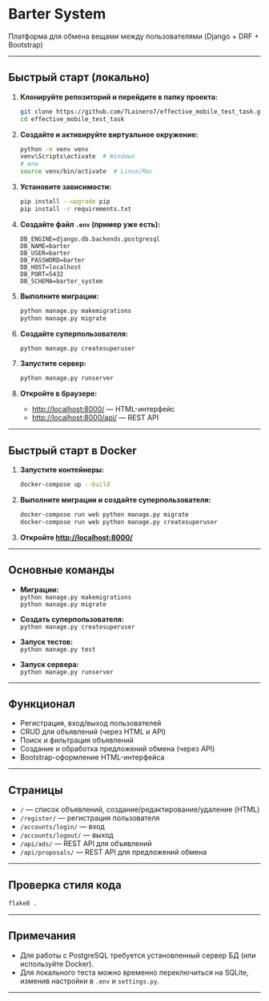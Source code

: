 # Barter System

Платформа для обмена вещами между пользователями (Django + DRF + Bootstrap)

---

## Быстрый старт (локально)

1. **Клонируйте репозиторий и перейдите в папку проекта:**
   ```sh
   git clone https://github.com/7Lainero7/effective_mobile_test_task.git
   cd effective_mobile_test_task
   ```

2. **Создайте и активируйте виртуальное окружение:**
   ```sh
   python -m venv venv
   venv\Scripts\activate  # Windows
   # или
   source venv/bin/activate  # Linux/Mac
   ```

3. **Установите зависимости:**
   ```sh
   pip install --upgrade pip
   pip install -r requirements.txt
   ```

4. **Создайте файл `.env` (пример уже есть):**
   ```
   DB_ENGINE=django.db.backends.postgresql
   DB_NAME=barter
   DB_USER=barter
   DB_PASSWORD=barter
   DB_HOST=localhost
   DB_PORT=5432
   DB_SCHEMA=barter_system
   ```

5. **Выполните миграции:**
   ```sh
   python manage.py makemigrations
   python manage.py migrate
   ```

6. **Создайте суперпользователя:**
   ```sh
   python manage.py createsuperuser
   ```

7. **Запустите сервер:**
   ```sh
   python manage.py runserver
   ```

8. **Откройте в браузере:**
   - [http://localhost:8000/](http://localhost:8000/) — HTML-интерфейс
   - [http://localhost:8000/api/](http://localhost:8000/api/) — REST API

---

## Быстрый старт в Docker

1. **Запустите контейнеры:**
   ```sh
   docker-compose up --build
   ```

2. **Выполните миграции и создайте суперпользователя:**
   ```sh
   docker-compose run web python manage.py migrate
   docker-compose run web python manage.py createsuperuser
   ```

3. **Откройте [http://localhost:8000/](http://localhost:8000/)**

---

## Основные команды

- **Миграции:**  
  `python manage.py makemigrations`  
  `python manage.py migrate`

- **Создать суперпользователя:**  
  `python manage.py createsuperuser`

- **Запуск тестов:**  
  `python manage.py test`

- **Запуск сервера:**  
  `python manage.py runserver`

---

## Функционал

- Регистрация, вход/выход пользователей
- CRUD для объявлений (через HTML и API)
- Поиск и фильтрация объявлений
- Создание и обработка предложений обмена (через API)
- Bootstrap-оформление HTML-интерфейса

---

## Страницы

- `/` — список объявлений, создание/редактирование/удаление (HTML)
- `/register/` — регистрация пользователя
- `/accounts/login/` — вход
- `/accounts/logout/` — выход
- `/api/ads/` — REST API для объявлений
- `/api/proposals/` — REST API для предложений обмена

---

## Проверка стиля кода

```sh
flake8 .
```

---

## Примечания

- Для работы с PostgreSQL требуется установленный сервер БД (или используйте Docker).
- Для локального теста можно временно переключиться на SQLite, изменив настройки в `.env` и `settings.py`.

---

